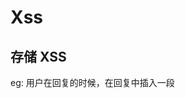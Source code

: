 # Xss

## 存储 XSS

eg: 用户在回复的时候，在回复中插入一段<script>标签，服务端存储并且返回给前端展示的时候执行了恶意这段 js 脚本。

## 反射 XSS

eg: 后端服务器有时候会利用 url 上的 query 来动态地返回一些东西，攻击者可以在 query 上拼接攻击脚本

## Dom based

eg: 和反射型 XSS 差不多，只不过是前端存取 query

## self xss

eg: 用户自己在控制台执行，恶意的浏览器插件

## 防御方式

### Sanitization

将用户的输入消毒过滤，比如讲<script>的尖括号转义。

### CSP

内容安全策略，限制脚本的执行范围。当你设置了合理的 CSP 之后，就算你的网站存在 XSS 漏洞，但是攻击者也无法窃取用户信息，因为向别的网站发送请求的时候，如果不在 CSP 的白名单内，就会被浏览器禁止。一般来说，CSP 会从后端的 res 里设置,当然在前端使用<meta>标签也可以设置。

### Httponly Cookie

HttpOnly Cookie 和 CSP 一样，都是降低 XSS 影响的方式。一般来说，我们用来判断用户信息的 AccessToken 都会做 httponly 处理，并且禁止在客户端进行读取，防止伪造登录，你想在客户端判断用户信息可以使用`uin`这样的数据。

## XSS扫描工具

[XSpear](https://github.com/hahwul/XSpear)

# CSRF

简单来讲，就是比如你登陆了抖音，然后过了一会你又登陆了拼多多，这个时候拼多多的网页给抖音的网页发了个请求，抖音还以为是你发的。说到底其实就是抖音服务器的锅，当然我感觉浏览器也得至少背一半。

为什么抖音以为请求是你发的？ 因为浏览器在向网站发请求的时候会默认把你的cookie带上，而服务器是只认cookie的。

## 服务器端防御

### 检查referer和origin

这个解决办法不是很好，因为你有可能把用户的请求也给挡了。

### Verify Code

对于比较重要的请求，比如资金相关的，可以出一个图形验证码

## 浏览器防御

### CSRF TOKEN

简单来说，就是让你的页面发请求的时候都带上一个token，服务器哪里也存一个，一比就知道这个请求是不是你发的。

### 双重cookie

用户访问页面的时候，服务端随机注入一个cookie，比如randomToken=123456,请求的时候从cookie里面把这个拿出来拼接到url上带上给后端验证。

### Samesite Cookie

从源头上解决问题，拼多多的网页给抖音发请求凭什么带上我的cookie？不让带就行了。当然，这个还得综合考虑一样，比如当你有一系列网页的时候，你可能不想用户跳转的时候丢失登陆状态。

#### 同源策略

协议，端口，主机都相同，则同源

# MIME sniffing

一般我们加载文件的时候，res里会返回Content-Type，来指定文件类型。但是，如果没有指定的话，浏览器可能会自己推断文件类型并且加载。

比如当网站有上传svg的功能，而我上传了一个看似是svg实际上里面都是javascript的文件，可能会导致这段恶意javascript的执行。

https://blackfan.ru/mime-type/image-svg-xml.php

解决方法： 设置 X-Content-Type-Options: nosniff，禁止浏览器的默认行为。

# 旁路攻击

当浏览器提供了高精度的时间的时候，攻击者可以从两次请求的间隔时间中判断服务器的状态。

解决办法： 不用解决，之前performace api提供高精度时间和 sharebuffer有漏洞获取高进度时间，了解即可。


